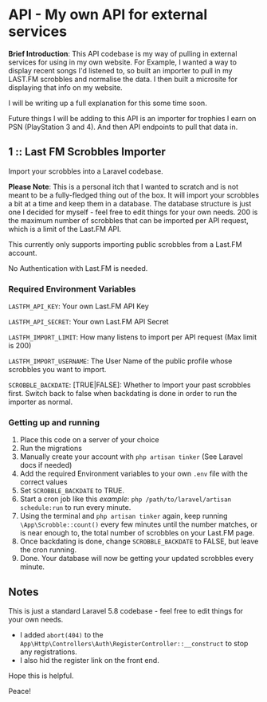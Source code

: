 # API - My own API for external services

**Brief Introduction**: This API codebase is my way of pulling in external services for using in my own website. For Example, I wanted a way to display recent songs I'd listened to, so built an importer to pull in my LAST.FM scrobbles and normalise the data. I then built a microsite for displaying that info on my website.

I will be writing up a full explanation for this some time soon.

Future things I will be adding to this API is an importer for trophies I earn on PSN (PlayStation 3 and 4). And then API endpoints to pull that data in.

## 1 :: Last FM Scrobbles Importer
Import your scrobbles into a Laravel codebase.

**Please Note**: This is a personal itch that I wanted to scratch and is not meant to be a fully-fledged thing out of the box. It will import your scrobbles a bit at a time and keep them in a database. The database structure is just one I decided for myself - feel free to edit things for your own needs. 200 is the maximum number of scrobbles that can be imported per API request, which is a limit of the Last.FM API.


This currently only supports importing public scrobbles from a Last.FM account.

No Authentication with Last.FM is needed.

### Required Environment Variables
`LASTFM_API_KEY`: Your own Last.FM API Key

`LASTFM_API_SECRET`: Your own Last.FM API Secret

`LASTFM_IMPORT_LIMIT`: How many listens to import per API request (Max limit is 200)

`LASTFM_IMPORT_USERNAME`: The User Name of the public profile whose scrobbles you want to import.

`SCROBBLE_BACKDATE`: [TRUE|FALSE]: Whether to Import your past scrobbles first. Switch back to false when backdating is done in order to run the importer as normal.

### Getting up and running

1. Place this code on a server of your choice
2. Run the migrations
3. Manually create your account with `php artisan tinker` (See Laravel docs if needed)
4. Add the required Environment variables to your own `.env` file with the correct values
5. Set `SCROBBLE_BACKDATE` to TRUE.
6. Start a cron job like this *example*: `php /path/to/laravel/artisan schedule:run` to run every minute.
7. Using the terminal and `php artisan tinker` again, keep running `\App\Scrobble::count()` every few minutes until the number matches, or is near enough to, the total number of scrobbles on your Last.FM page.
8. Once backdating is done, change `SCROBBLE_BACKDATE` to FALSE, but leave the cron running.
9. Done. Your database will now be getting your updated scrobbles every minute.

## Notes

This is just a standard Laravel 5.8 codebase - feel free to edit things for your own needs.

- I added `abort(404)` to the `App\Http\Controllers\Auth\RegisterController::__construct` to stop any registrations.
- I also hid the register link on the front end.

Hope this is helpful.

Peace!
